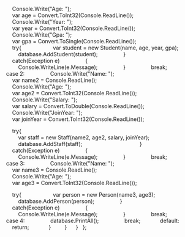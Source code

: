                 Console.Write("Age: "); 
                 var age = Convert.ToInt32(Console.ReadLine()); 
                 Console.Write("Year: "); 
                 var year = Convert.ToInt32(Console.ReadLine()); 
                 Console.Write("Gpa: "); 
                 var gpa = Convert.ToSingle(Console.ReadLine()); 
                  
                 try{ 
                     var student = new Student(name, age, year, gpa); 
                     database.AddStudent(student); 
                 } 
                 catch(Exception e) 
                 { 
                     Console.WriteLine(e.Message); 
                 } 
                 break; 
             case 2: 
                 Console.Write("Name: "); 
                 var name2 = Console.ReadLine(); 
                 Console.Write("Age: "); 
                 var age2 = Convert.ToInt32(Console.ReadLine()); 
                 Console.Write("Salary: "); 
                 var salary = Convert.ToDouble(Console.ReadLine()); 
                 Console.Write("JoinYear: "); 
                 var joinYear = Convert.ToInt32(Console.ReadLine()); 
  
                 try{ 
                     var staff = new Staff(name2, age2, salary, joinYear); 
                     database.AddStaff(staff); 
                      
                 } 
                 catch(Exception e) 
                 { 
                     Console.WriteLine(e.Message); 
                 } 
                 break; 
             case 3: 
                 Console.Write("Name: "); 
                 var name3 = Console.ReadLine(); 
                 Console.Write("Age: "); 
                 var age3 = Convert.ToInt32(Console.ReadLine()); 
  
                 try{ 
                     var person = new Person(name3, age3); 
                     database.AddPerson(person); 
                 } 
                 catch(Exception e) 
                 { 
                     Console.WriteLine(e.Message); 
                 } 
                 break; 
             case 4: 
                 database.PrintAll(); 
                 break; 
             default: 
                 return; 
             } 
         }  
     }   
 };
